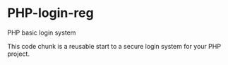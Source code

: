 # PHP-login-reg
PHP basic login system

This code chunk is a reusable start to a secure login system for your PHP project.  
